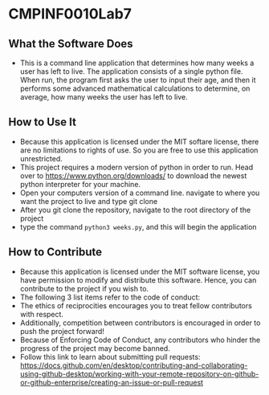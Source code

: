 # CMPINF0010Lab7

## What the Software Does
- This is a command line application that determines how many weeks a user has left to live. The application consists of a single python file. When run, the program first asks the user to input their age, and then it performs some advanced mathematical calculations to determine, on average, how many weeks the user has left to live.

## How to Use It
- Because this application is licensed under the MIT softare license, there are no limitations to rights of use. So you are free to use this application unrestricted. 
- This project requires a modern version of python in order to run. Head over to https://www.python.org/downloads/ to download the newest python interpreter for your machine. 
- Open your computers version of a command line. navigate to where you want the project to live and type git clone <clone link>
- After you git clone the repository, navigate to the root directory of the project
- type the command `python3 weeks.py`, and this will begin the application

## How to Contribute
- Because this application is licensed under the MIT software license, you have permission to modify and distribute this software. Hence, you can contribute to the project if you wish to. 
- The following 3 list items refer to the code of conduct:
- The ethics of reciprocities encourages you to treat fellow contributors with respect. 
- Additionally, competition between contributors is encouraged in order to push the project forward!
- Because of Enforcing Code of Conduct, any contributors who hinder the progress of the project may become banned. 
- Follow this link to learn about submitting pull requests: https://docs.github.com/en/desktop/contributing-and-collaborating-using-github-desktop/working-with-your-remote-repository-on-github-or-github-enterprise/creating-an-issue-or-pull-request

